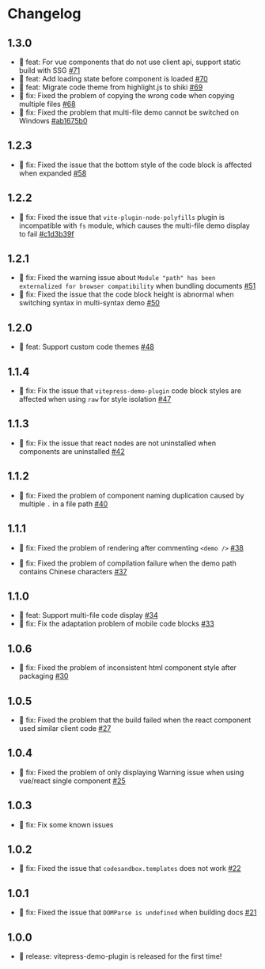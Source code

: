 # Changelog

## 1.3.0

- 🎉 feat: For vue components that do not use client api, support static build with SSG [#71](https://github.com/zh-lx/vitepress-demo-plugin/pull/71)
- 🎉 feat: Add loading state before component is loaded [#70](https://github.com/zh-lx/vitepress-demo-plugin/pull/70)
- 🎉 feat: Migrate code theme from highlight.js to shiki [#69](https://github.com/zh-lx/vitepress-demo-plugin/pull/69)
- 🐛 fix: Fixed the problem of copying the wrong code when copying multiple files [#68](https://github.com/zh-lx/vitepress-demo-plugin/pull/68)
- 🐛 fix: Fixed the problem that multi-file demo cannot be switched on Windows [#ab1675b0](https://github.com/zh-lx/vitepress-demo-plugin/commit/ab1675b07ce4c68ba86081e123b81c6f597bd350)

## 1.2.3

- 🐛 fix: Fixed the issue that the bottom style of the code block is affected when expanded [#58](https://github.com/zh-lx/vitepress-demo-plugin/pull/58)

## 1.2.2

- 🐛 fix: Fixed the issue that `vite-plugin-node-polyfills` plugin is incompatible with `fs` module, which causes the multi-file demo display to fail [#c1d3b39f](https://github.com/zh-lx/vitepress-demo-plugin/commit/c1d3b39f0e517a7680f472585259614a512cd942)

## 1.2.1

- 🐛 fix: Fixed the warning issue about `Module "path" has been externalized for browser compatibility` when bundling documents [#51](https://github.com/zh-lx/vitepress-demo-plugin/pull/51)
- 🐛 fix: Fixed the issue that the code block height is abnormal when switching syntax in multi-syntax demo [#50](https://github.com/zh-lx/vitepress-demo-plugin/pull/50)

## 1.2.0

- 🎉 feat: Support custom code themes [#48](https://github.com/zh-lx/vitepress-demo-plugin/pull/48)

## 1.1.4

- 🐛 fix: Fix the issue that `vitepress-demo-plugin` code block styles are affected when using `raw` for style isolation [#47](https://github.com/zh-lx/vitepress-demo-plugin/pull/47)

## 1.1.3

- 🐛 fix: Fix the issue that react nodes are not uninstalled when components are uninstalled [#42](https://github.com/zh-lx/vitepress-demo-plugin/pull/42)

## 1.1.2

- 🐛 fix: Fixed the problem of component naming duplication caused by multiple `.` in a file path [#40](https://github.com/zh-lx/vitepress-demo-plugin/pull/40)

## 1.1.1

- 🐛 fix: Fixed the problem of rendering after commenting `<demo />` [#38](https://github.com/zh-lx/vitepress-demo-plugin/pull/38)

- 🐛 fix: Fixed the problem of compilation failure when the demo path contains Chinese characters [#37](https://github.com/zh-lx/vitepress-demo-plugin/pull/37)

## 1.1.0

- 🎉 feat: Support multi-file code display [#34](https://github.com/zh-lx/vitepress-demo-plugin/pull/34)
- 🐛 fix: Fix the adaptation problem of mobile code blocks [#33](https://github.com/zh-lx/vitepress-demo-plugin/pull/33)

## 1.0.6

- 🐛 fix: Fixed the problem of inconsistent html component style after packaging [#30](https://github.com/zh-lx/vitepress-demo-plugin/pull/30)

## 1.0.5

- 🐛 fix: Fixed the problem that the build failed when the react component used similar client code [#27](https://github.com/zh-lx/vitepress-demo-plugin/pull/27)

## 1.0.4

- 🐛 fix: Fixed the problem of only displaying Warning issue when using vue/react single component [#25](https://github.com/zh-lx/vitepress-demo-plugin/pull/25)

## 1.0.3

- 🐛 fix: Fix some known issues

## 1.0.2

- 🐛 fix: Fixed the issue that `codesandbox.templates` does not work [#22](https://github.com/zh-lx/vitepress-demo-plugin/pull/22)

## 1.0.1

- 🐛 fix: Fixed the issue that `DOMParse is undefined` when building docs [#21](https://github.com/zh-lx/vitepress-demo-plugin/pull/21)

## 1.0.0

- 🎉 release: vitepress-demo-plugin is released for the first time!